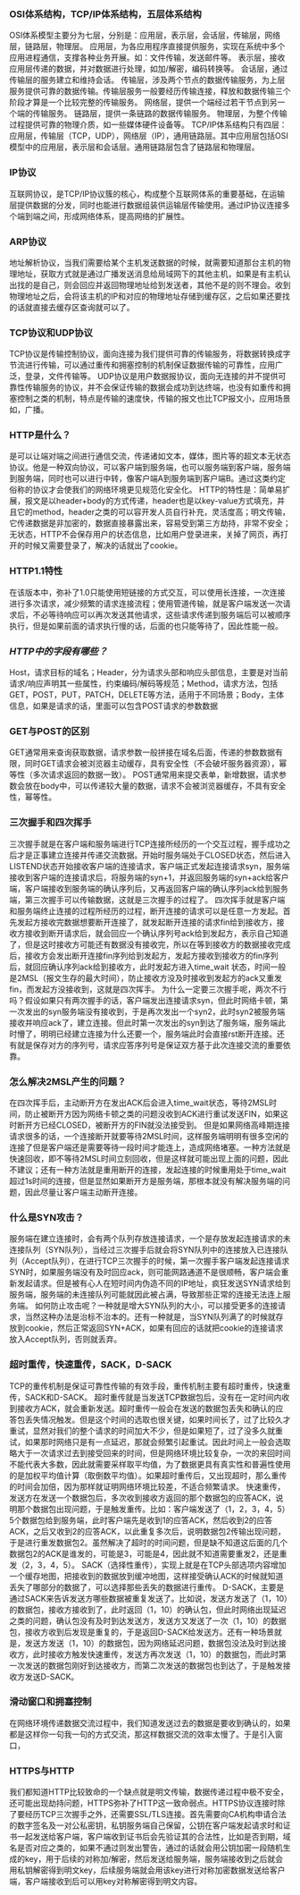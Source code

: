 ### OSI体系结构，TCP/IP体系结构，五层体系结构
   OSI体系模型主要分为七层，分别是：应用层，表示层，会话层，传输层，网络层，链路层，物理层。
   应用层，为各应用程序直接提供服务，实现在系统中多个应用进程通信，支撑各种业务开展。如：文件传输，发送邮件等。
   表示层，接收应用层传递的数据，并对数据进行处理，如加/解密，编码转换等。
   会话层，通过传输层的服务建立和维持会话。
   传输层，涉及两个节点的数据传输服务，为上层服务提供可靠的数据传输。传输层服务一般要经历传输连接，释放和数据传输三个阶段才算是一个比较完整的传输服务。
   网络层，提供一个端经过若干节点到另一个端的传输服务。
   链路层，提供一条链路的数据传输服务。
   物理层，为整个传输过程提供可靠的物理介质，如一些媒体硬件设备等。
   TCP/IP体系结构只有四层：应用层，传输层（TCP，UDP），网络层（IP），通用链路层。其中应用层包括OSI模型中的应用层，表示层和会话层。通用链路层包含了链路层和物理层。

### IP协议
   互联网协议，是TCP/IP协议簇的核心，构成整个互联网体系的重要基础，在运输层提供数据的分发，同时也能进行数据组装供运输层传输使用。通过IP协议连接多个端到端之间，形成网络体系，提高网络的扩展性。

### ARP协议
   地址解析协议，当我们需要给某个主机发送数据的时候，就需要知道那台主机的物理地址，获取方式就是通过广播发送消息给局域网下的其他主机，如果是有主机认出找的是自己，则会回应并返回物理地址给到发送者，其他不是的则不理会。收到物理地址之后，会将该主机的IP和对应的物理地址存储到缓存区，之后如果还要找的话就直接去缓存区查询就可以了。

### TCP协议和UDP协议
   TCP协议是传输控制协议，面向连接为我们提供可靠的传输服务，将数据转换成字节流进行传输，可以通过重传和拥塞控制的机制保证数据传输的可靠性，应用广泛，登录，文件传输等。
   UDP协议是用户数据报协议，面向无连接的并不提供可靠性传输服务的协议，并不会保证传输的数据会成功到达终端，也没有如重传和拥塞控制之类的机制，特点是传输的速度快，传输的报文也比TCP报文小，应用场景如，广播。

### HTTP是什么？
   是可以让端对端之间进行通信交流，传递诸如文本，媒体，图片等的超文本无状态协议。他是一种双向协议，可以客户端到服务端，也可以服务端到客户端，服务端到服务端，同时也可以进行中转，像客户端A到服务端到客户端B。通过这类约定俗称的协议才会使我们的网络环境更见规范化安全化。
   HTTP的特性是：简单易扩展，报文是以header+body的方式传递，header也是以key-value方式填充，并且它的method，header之类的可以容开发人员自行补充，灵活度高；明文传输，它传递数据是非加密的，数据直接暴露出来，容易受到第三方劫持，非常不安全；无状态，HTTP不会保存用户的状态信息，比如用户登录进来，关掉了网页，再打开的时候又需要登录了，解决的话就出了cookie。

### HTTP1.1特性
   在该版本中，弥补了1.0只能使用短链接的方式交互，可以使用长连接，一次连接进行多次请求，减少频繁的请求连接流程；使用管道传输，就是客户端发送一次请求后，不必等待响应可以再次发送其他请求，这些请求传递到服务端后可以被顺序执行，但是如果前面的请求执行慢的话，后面的也只能等待了，因此性能一般。

### ___HTTP中的字段有哪些？___
   Host，请求目标的域名；Header，分为请求头部和响应头部信息，主要是对当前请求/响应声明其一些属性，约束编码/解码等规范；Method，请求方法，包括GET，POST，PUT，PATCH，DELETE等方法，适用于不同场景；Body，主体信息，如果是请求的话，里面可以包含POST请求的参数数据

### GET与POST的区别
   GET通常用来查询获取数据，请求参数一般拼接在域名后面，传递的参数数据有限，同时GET请求会被浏览器主动缓存，具有安全性（不会破坏服务器资源），幂等性（多次请求返回的数据一致）。
   POST通常用来提交表单，新增数据，请求参数会放在body中，可以传递较大量的数据，请求不会被浏览器缓存，不具有安全性，幂等性。

### 三次握手和四次挥手
   三次握手就是在客户端和服务端进行TCP连接所经历的一个交互过程，握手成功之后才是正事建立连接并传递交流数据。开始时服务端处于CLOSED状态，然后进入LISTEND状态开始接收客户端的连接请求，客户端正式发起连接请求syn，服务端接收到客户端的连接请求后，将服务端的syn+1，并返回服务端的syn+ack给客户端，客户端接收到服务端的确认序列后，又再返回客户端的确认序列ack给到服务端，第三次握手可以传输数据，这就是三次握手的过程了。
   四次挥手就是客户端和服务端终止连接的过程所经历的过程，断开连接的请求可以是任意一方发起。首先发起方接收完数据想要断开连接了，就发起断开连接的请求fin给到接收方，接收方接收到断开请求后，就会回应一个确认序列号ack给到发起方，表示自己知道了，但是这时接收方可能还有数据没有接收完，所以在等到接收方的数据接收完成后，接收方会发出断开连接fin序列给到发起方，发起方接收到接收方的fin序列后，就回应确认序列ack给到接收方，此时发起方进入time_wait
状态，时间一般是2MSL（报文生存的最大时间），防止接收方没及时接收到发起方的ack又重发fin，而发起方没接收到，这就是四次挥手。
   为什么一定要三次握手呢，两次不行吗？假设如果只有两次握手的话，客户端发出连接请求syn，但此时网络卡顿，第一次发出的syn服务端没有接收到，于是再次发出一个syn2，此时syn2被服务端接收并响应ack了，建立连接。但此时第一次发出的syn到达了服务端，服务端此时懵了，明明已经建立连接为什么还要一个，服务端此时会直接rst断开连接。还有就是保存对方的序列号，请求应答序列号是保证双方基于此次连接交流的重要依靠。

### 怎么解决2MSL产生的问题？
   在四次挥手后，主动断开方在发出ACK后会进入time_wait状态，等待2MSL时间，防止被断开方因为网络卡顿之类的问题没收到ACK进行重试发送FIN，如果这时断开方已经CLOSED，被断开方的FIN就没法接受到。
   但是如果网络高峰期连接请求很多的话，一个连接断开就要等待2MSL时间，这样服务端明明有很多空闲的连接了但是客户端还是需要等待一段时间才能连上，造成网络堵塞。一种方法就是快速回收，即不等待2MSL时间立刻回收，但是这样就可能出现上面的问题，因此不建议；还有一种方法就是重用断开的连接，发起连接的时候重用处于time_wait超过1s时间的连接，但是显然如果断开方是服务端，那根本就没有解决服务端的问题，因此尽量让客户端主动断开连接。

### 什么是SYN攻击？
   服务端在建立连接时，会有两个队列存放连接请求，一个是存放发起连接请求的未连接队列（SYN队列），当经过三次握手后就会将SYN队列中的连接放入已连接队列（Accept队列），在进行TCP三次握手的时候，第一次握手客户端发起连接请求SYN时，如果服务端没有及时回应ack，则可能网路通道不是很顺畅，客户端会重新发起请求。但是被有心人在短时间内伪造不同的IP地址，疯狂发送SYN请求给到服务端，服务端的未连接队列可能就因此被占满，导致那些正常的连接无法连上服务端。
   如何防止攻击呢？一种就是增大SYN队列的大小，可以接受更多的连接请求，当然这种办法是治标不治本的。还有一种就是，当SYN队列满了的时候就存放到cookie，然后正常返回SYN+ACK，如果有回应的话就把cookie的连接请求放入Accept队列，否则就丢弃。


### 超时重传，快速重传，SACK，D-SACK
   TCP的重传机制是保证可靠性传输的有效手段，重传机制主要有超时重传，快速重传，SACK和D-SACK。
   超时重传就是当发送TCP数据包后，没有在一定时间内收到接收方ACK，就会重新发送。超时重传一般会在发送的数据包丢失和确认的应答包丢失情况触发。但是这个时间的选取也很关键，如果时间长了，过了比较久才重试，显然对我们的整个请求的时间加大不少，但是如果短了，过了没多久就重试，如果那时网络只是有一点延迟，那就会频繁引起重试。因此时间上一般会选取略大于一次请求过去到接受回来的时间，但是网络环境比较复杂，一次的来回时间不能代表大多数，因此就需要采样取平均值，为了数据更具有真实性和普遍性使用的是加权平均值计算（取倒数平均值）。如果超时重传后，又出现超时，那么重传的时间会加倍，因为那样就证明网络环境比较差，不适合频繁请求。
   快速重传，发送方在发送一个数据包后，多次收到接收方返回的那个数据包的应答ACK，说明那个数据包出现问题，于是触发重传。比如：客户端发送了（1，2，3，4，5）5个数据包给到服务端，此时客户端先是收到1的应答ACK，然后收到2的应答ACK，之后又收到2的应答ACK，以此重复多次后，说明数据包2传输出现问题，于是进行重发数据包2。虽然解决了超时的时间问题，但是缺不知道这后面的几个数据包2的ACK是谁发的，可能是3，可能是4，因此就不知道需要重发2，还是重发（2，3，4，5）。
   SACK（选择性重传），实现上就是在TCP头部选项内容增加一个缓存地图，把接收到的数据放到缓冲地图，这样接受确认ACK的时候就知道丢失了哪部分的数据了，可以选择那些丢失的数据进行重传。
   D-SACK，主要是通过SACK来告诉发送方哪些数据被重复发送了。比如说，发送方发送了（1，10）的数据包，接收方接收到了，此时返回（1，10）的确认包，但此时网络出现延迟之类的问题，确认包没有及时到达发送方，发送方又发送了一次（1，10）的数据包，接收方收到后发现是重复的，于是返回D-SACK给发送方。还有一种场景就是，发送方发送（1，10）的数据包，因为网络延迟问题，数据包没法及时到达接收方，此时接收方触发快速重传，发送方再次发送（1，10）的数据包，而此时第一次发送的数据包刚好到达接收方，而第二次发送的数据包也到达了，于是触发接收方发送D-SACK。
   
### 滑动窗口和拥塞控制
   在网络环境传递数据交流过程中，我们知道发送过去的数据是要收到确认的，如果都是这样你一句我一句的方式交流，那这样数据交流的效率太慢了。于是引入窗口，

### HTTPS与HTTP
   我们都知道HTTP比较致命的一个缺点就是明文传输，数据传递过程中极不安全，还可能出现劫持问题，HTTPS弥补了HTTP这一致命弱点。HTTPS协议连接时除了要经历TCP三次握手之外，还需要SSL/TLS连接。首先需要向CA机构申请合法的数字签名及一对公私密钥，私钥服务端自己保留，公钥在客户端发起请求时和证书一起发送给客户端，客户端收到证书后会先验证其的合法性，比如是否到期，域名是否对应之类的，如果不通过则发出警告，通过的话就会用公钥加密一段随机生成的key，用于后续的对称加/解密，然后发送给服务端，服务端接收到之后就会用私钥解密得到明文key，后续服务端就会用该key进行对称加密数据发送给客户端，客户端接收到后可以用key对称解密得到明文内容。